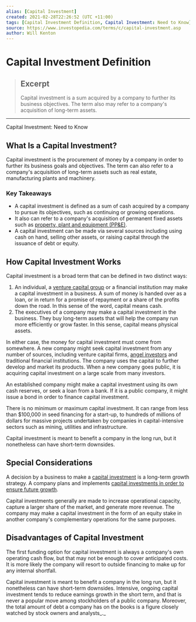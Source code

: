 ```yaml
---
alias: [Capital Investment]
created: 2021-02-28T22:26:52 (UTC +11:00)
tags: [Capital Investment Definition, Capital Investment: Need to Know]
source: https://www.investopedia.com/terms/c/capital-investment.asp
author: Will Kenton
---
```


# Capital Investment Definition

> ## Excerpt
> Capital investment is a sum acquired by a company to further its business objectives. The term also may refer to a company's acquisition of long-term assets.

---

Capital Investment: Need to Know
## What Is a Capital Investment?

Capital investment is the procurement of money by a company in order to further its business goals and objectives. The term can also refer to a company's acquisition of long-term assets such as real estate, manufacturing plants and machinery.

### Key Takeaways

-   A capital investment is defined as a sum of cash acquired by a company to pursue its objectives, such as continuing or growing operations.
-   It also can refer to a company's acquisition of permanent fixed assets such as [property, plant and equipment (PP&E)](https://www.investopedia.com/terms/p/ppe.asp).
-   A capital investment can be made via several sources including using cash on hand, selling other assets, or raising capital through the issuance of debt or equity.

## How Capital Investment Works

Capital investment is a broad term that can be defined in two distinct ways:

1.  An individual, a [venture capital group](https://www.investopedia.com/terms/v/venturecapital.asp) or a financial institution may make a capital investment in a business. A sum of money is handed over as a loan, or in return for a promise of repayment or a share of the profits down the road. In this sense of the word, capital means cash.
2.  The executives of a company may make a capital investment in the business. They buy long-term assets that will help the company run more efficiently or grow faster. In this sense, capital means physical assets.

In either case, the money for capital investment must come from somewhere. A new company might seek capital investment from any number of sources, including venture capital firms, [angel investors](https://www.investopedia.com/articles/investing/010416/angel-investing-vs-crowdfunding-how-raise-money-your-startup.asp) and traditional financial institutions. The company uses the capital to further develop and market its products. When a new company goes public, it is acquiring capital investment on a large scale from many investors.

An established company might make a capital investment using its own cash reserves, or seek a loan from a bank. If it is a public company, it might issue a bond in order to finance capital investment.

There is no minimum or maximum capital investment. It can range from less than $100,000 in seed financing for a start-up, to hundreds of millions of dollars for massive projects undertaken by companies in capital-intensive sectors such as mining, utilities and infrastructure.

Capital investment is meant to benefit a company in the long run, but it nonetheless can have short-term downsides.

## Special Considerations

A decision by a business to make a [capital investment](https://www.investopedia.com/articles/younginvestors/10/what-is-an-investment.asp) is a long-term growth strategy. A company plans and implements [capital investments in order to ensure future growth](https://www.investopedia.com/ask/answers/032615/how-does-total-capital-investment-influence-economic-growth.asp).

Capital investments generally are made to increase operational capacity, capture a larger share of the market, and generate more revenue. The company may make a capital investment in the form of an equity stake in another company's complementary operations for the same purposes.

## Disadvantages of Capital Investment

The first funding option for capital investment is always a company's own operating cash flow, but that may not be enough to cover anticipated costs. It is more likely the company will resort to outside financing to make up for any internal shortfall.

Capital investment is meant to benefit a company in the long run, but it nonetheless can have short-term downsides. Intensive, ongoing capital investment tends to reduce earnings growth in the short term, and that is never a popular move among stockholders of a public company. Moreover, the total amount of debt a company has on the books is a figure closely watched by stock owners and analysts_._
